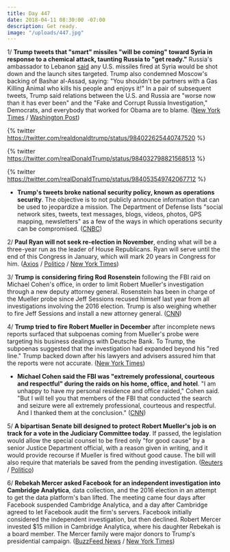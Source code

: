 ```yaml
---
title: Day 447
date: 2018-04-11 08:30:00 -07:00
description: Get ready.
image: "/uploads/447.jpg"
---
```


1/ **Trump tweets that "smart" missiles "will be coming" toward Syria in response to a chemical attack, taunting Russia to "get ready."** Russia's ambassador to Lebanon [said](https://www.nytimes.com/reuters/2018/04/11/world/middleeast/11reuters-mideast-crisis-syria-russia-diplomat.html) any U.S. missiles fired at Syria would be shot down and the launch sites targeted. Trump also condemned Moscow's backing of Bashar al-Assad, saying: "You shouldn't be partners with a Gas Killing Animal who kills his people and enjoys it!" In a pair of subsequent tweets, Trump said relations between the U.S. and Russia are "worse now than it has ever been" and the "Fake and Corrupt Russia Investigation," Democrats, and everybody that worked for Obama are to blame. ([New York Times](https://www.nytimes.com/2018/04/11/world/middleeast/trump-syria-attack.html) / [Washington Post](https://www.washingtonpost.com/politics/trump-says-missiles-will-be-coming-to-syria-taunts-russia-for-vowing-to-block-them/2018/04/11/7dc52fa0-3d7a-11e8-8d53-eba0ed2371cc_story.html))

{% twitter https://twitter.com/realdonaldtrump/status/984022625440747520 %}

{% twitter https://twitter.com/realDonaldTrump/status/984032798821568513 %}

{% twitter https://twitter.com/realDonaldTrump/status/984053549742067712 %}

* **Trump's tweets broke national security policy, known as operations security**. The objective is to not publicly announce information that can be used to jeopardize a mission. The Department of Defense lists "social network sites, tweets, text messages, blogs, videos, photos, GPS mapping, newsletters" as a few of the ways in which operations security can be compromised. ([CNBC](https://www.cnbc.com/2018/04/11/trumps-syria-threat-tweet-violates-national-security-procedures.html))

2/ **Paul Ryan will not seek re-election in November**, ending what will be a three-year run as the leader of House Republicans. Ryan will serve until the end of this Congress in January, which will mark 20 years in Congress for him. ([Axios](https://www.axios.com/paul-ryan-not-running-reelection-retirement-8b5c598b-bcdf-46ca-a7d9-7206c2f3fdb5.html) / [Politico](https://www.politico.com/story/2018/04/11/ryan-to-retire-after-this-year-514543) / [New York Times](https://www.nytimes.com/2018/04/11/us/politics/paul-ryan-speaker.html))

3/ **Trump is considering firing Rod Rosenstein** following the FBI raid on Michael Cohen's office, in order to limit Robert Mueller's investigation through a new deputy attorney general. Rosenstein has been in charge of the Mueller probe since Jeff Sessions recused himself last year from all investigations involving the 2016 election. Trump is also weighing whether to fire Jeff Sessions and install a new attorney general. ([CNN](https://www.cnn.com/2018/04/10/politics/trump-rod-rosenstein-robert-mueller/index.html))

4/ **Trump tried to fire Robert Mueller in December** after incomplete news reports surfaced that subpoenas coming from Mueller's probe were targeting his business dealings with Deutsche Bank. To Trump, the subpoenas suggested that the investigation had expanded beyond his "red line." Trump backed down after his lawyers and advisers assured him that the reports were not accurate. ([New York Times](https://www.nytimes.com/2018/04/10/us/politics/trump-sought-to-fire-mueller-in-december.html))

* **Michael Cohen said the FBI was "extremely professional, courteous and respectful" during the raids on his home, office, and hotel**. "I am unhappy to have my personal residence and office raided," Cohen said. "But I will tell you that members of the FBI that conducted the search and seizure were all extremely professional, courteous and respectful. And I thanked them at the conclusion." ([CNN](https://www.cnn.com/2018/04/10/politics/michael-cohen-fbi-raid/index.html))

5/ **A bipartisan Senate bill designed to protect Robert Mueller's job is on track for a vote in the Judiciary Committee today**. If passed, the legislation would allow the special counsel to be fired only "for good cause" by a senior Justice Department official, with a reason given in writing, and it would provide recourse if Mueller is fired without good cause. The bill will also require that materials be saved from the pending investigation. ([Reuters](https://www.reuters.com/article/us-usa-trump-russia/bipartisan-group-of-senators-introduce-proposal-to-protect-mueller-idUSKBN1HI1VA) / [Politico](https://www.politico.com/story/2018/04/11/senate-bill-protect-mueller-514494))

6/ **Rebekah Mercer asked Facebook for an independent investigation into Cambridge Analytica**, data collection, and the 2016 election in an attempt to get the data platform's ban lifted. The meeting came four days after Facebook suspended Cambridge Analytica, and a day after Cambridge agreed to let Facebook audit the firm's servers. Facebook initially considered the independent investigation, but then declined. Robert Mercer invested $15 million in Cambridge Analytica, where his daughter Rebekah is a board member. The Mercer family were major donors to Trump's presidential campaign. ([BuzzFeed News](https://www.buzzfeed.com/josephbernstein/rebekah-mercer-asked-facebook) / [New York Times](https://www.nytimes.com/2018/04/10/us/politics/mercer-family-cambridge-analytica.html))
